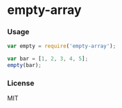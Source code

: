 # empty-array

### Usage

```js
var empty = require('empty-array');

var bar = [1, 2, 3, 4, 5];
empty(bar);
```

### License

MIT
